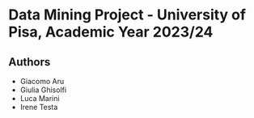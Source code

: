 # Data Mining Project - University of Pisa, Academic Year 2023/24

## Authors
- Giacomo Aru
- Giulia Ghisolfi
- Luca Marini
- Irene Testa
